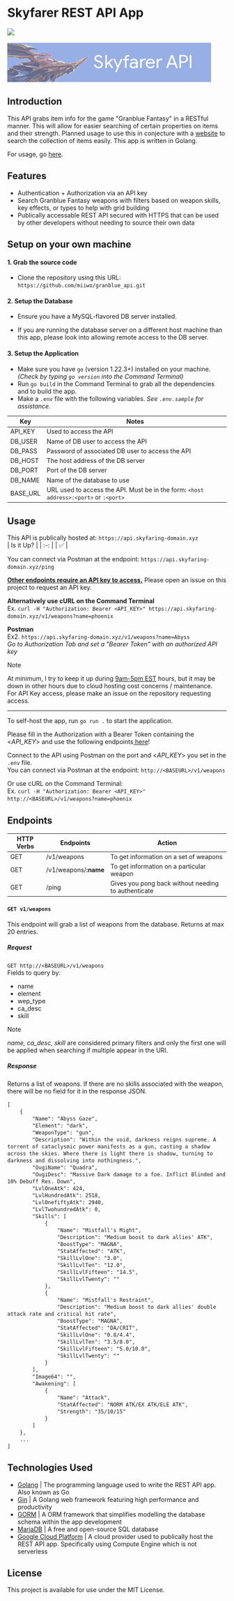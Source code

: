 # Skyfarer REST API App
![](https://img.shields.io/badge/public_API_\@api.skyfaring--domain\.xyz-online!-brightgreen)

[/ For red: D24939 | For green: brightgreen /]: #

![-banner picture here-](SkyfarerAPIBanner.png)

## Introduction
This API grabs item info for the game "Granblue Fantasy" in a RESTful manner. This will allow for easier searching of certain properties on items and their strength. Planned usage to use this in conjecture with a [website](https://github.com/miiwo/granblue_front) to search the collection of items easily. This app is written in Golang.

For usage, go [here](#usage).

## Features
- Authentication + Authorization via an API key
- Search Granblue Fantasy weapons with filters based on weapon skills, key effects, or types to help with grid building
- Publically accessable REST API secured with HTTPS that can be used by other developers without needing to source their own data

## Setup on your own machine
#### 1. Grab the source code
- Clone the repository using this URL: `https://github.com/miiwo/granblue_api.git`

#### 2. Setup the Database 

- Ensure you have a MySQL-flavored DB server installed.

[Setup the database by running: `setup.sql` in the DB server]: #

- If you are running the database server on a different host machine than this app, please look into allowing remote access to the DB server.

#### 3. Setup the Application

- Make sure you have `go` (version 1.22.3+) installed on your machine. *(Check by typing `go version` into the Command Terminal)*  
- Run `go build` in the Command Terminal to grab all the dependencies and to build the app.  
- Make a `.env` file with the following variables. *See `.env.sample` for assistance.*

| Key       | Notes                                                                                 |
| ---       | ---                                                                                   |
| API_KEY   | Used to access the API                                                                |
| DB_USER   | Name of DB user to access the API                                                     |
| DB_PASS   | Password of associated DB user to access the API                                      |
| DB_HOST   | The host address of the DB server                                                     |
| DB_PORT   | Port of the DB server                                                                 |
| DB_NAME   | Name of the database to use                                                           |
| BASE_URL  | URL used to access the API. Must be in the form: `<host address>:<port>` or `:<port>` |


## Usage
This API is publically hosted at: `https://api.skyfaring-domain.xyz`  
| Is it Up? |
| :-:       |
| :white_check_mark:       | 

[/:white_check_mark: vs. :x: /]: #

You can connect via Postman at the endpoint: `https://api.skyfaring-domain.xyz/ping`

**<ins>Other endpoints require an API key to access.</ins>** Please open an issue on this project to request an API key.

**Alternatively use cURL on the Command Terminal**  
Ex. `curl -H "Authorization: Bearer <API_KEY>" https://api.skyfaring-domain.xyz/v1/weapons?name=phoenix`

**Postman**  
Ex2. `https://api.skyfaring-domain.xyz/v1/weapons?name=Abyss`  
*Go to Authorization Tab and set a "Bearer Token" with an authorized API key*



> [!NOTE]
> At minimum, I try to keep it up during <u>9am-5pm EST</u> hours, but it may be down in other hours due to cloud hosting cost concerns / maintenance.  
> For API Key access, please make an issue on the repository requesting access.  
---

To self-host the app, run `go run .` to start the application.

Please fill in the Authorization with a Bearer Token containing the <*API_KEY*> and use the following endpoints[ here](#endpoints)!

Connect to the API using Postman on the port and <*API_KEY*> you set in the `.env` file.  
You can connect via Postman at the endpoint: `http://<BASEURL>/v1/weapons`

Or use cURL on the Command Terminal:  
Ex. `curl -H "Authorization: Bearer <API_KEY>" http://<BASEURL>/v1/weapons?name=phoenix `

## Endpoints

| HTTP Verbs | Endpoints | Action |
| --- | --- | --- |
| GET | /v1/weapons | To get information on a set of weapons                |
| GET | /v1/weapons/**:name** | To get information on a particular weapon       |
| GET | /ping       | Gives you pong back without needing to authenticate   |

[| GET | /v1/characters | To get information on a character |]: #

#### `GET v1/weapons`
This endpoint will grab a list of weapons from the database. Returns at max 20 entries.

##### Request
`GET http://<BASEURL>/v1/weapons`  
Fields to query by:
- name
- element
- wep_type
- ca_desc
- skill

> [!NOTE] 
> *name, ca_desc, skill* are considered primary filters and only the first one will be applied when searching if multiple appear in the URI.

##### Response
Returns a list of weapons. If there are no skills associated with the weapon, there will be no field for it in the response JSON.
```
[
    {
        "Name": "Abyss Gaze",
        "Element": "dark",
        "WeaponType": "gun",
        "Description": "Within the void, darkness reigns supreme. A torrent of cataclysmic power manifests as a gun, casting a shadow across the skies. Where there is light there is shadow, turning to darkness and dissolving into nothingness.",
        "OugiName": "Quadra",
        "OugiDesc": "Massive Dark damage to a foe. Inflict Blinded and 10% Debuff Res. Down",
        "LvlOneAtk": 424,
        "LvlHundredAtk": 2518,
        "LvlOnefiftyAtk": 2940,
        "LvlTwohundredAtk": 0,
        "Skills": [
            {
                "Name": "Mistfall's Might",
                "Description": "Medium boost to dark allies' ATK",
                "BoostType": "MAGNA",
                "StatAffected": "ATK",
                "SkillLvlOne": "3.0",
                "SkillLvlTen": "12.0",
                "SkillLvlFifteen": "14.5",
                "SkillLvlTwenty": ""
            },
            {
                "Name": "Mistfall's Restraint",
                "Description": "Medium boost to dark allies' double attack rate and critical hit rate",
                "BoostType": "MAGNA",
                "StatAffected": "DA/CRIT",
                "SkillLvlOne": "0.8/4.4",
                "SkillLvlTen": "3.5/8.0",
                "SkillLvlFifteen": "5.0/10.0",
                "SkillLvlTwenty": ""
            }
        ],
        "Image64": "",
        "Awakening": [
            {
                "Name": "Attack",
                "StatAffected": "NORM ATK/EX ATK/ELE ATK",
                "Strength": "35/10/15"
            }
        ]
    },
    ...
]
```

## Technologies Used
- [Golang]() | The programming language used to write the REST API app. Also known as Go
- [Gin]() | A Golang web framework featuring high performance and productivity
- [GORM]() | A ORM framework that simplifies modelling the database schema within the app development
- [MariaDB]() | A free and open-source SQL database
- [Google Cloud Platform]() | A cloud provider used to publically host the REST API app. Specifically using Compute Engine which is not serverless

## License
This project is available for use under the MIT License.
